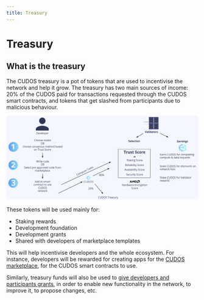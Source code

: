 ```yaml
---
title: Treasury
---
```


# Treasury

## What is the treasury

The CUDOS treasury is a pot of tokens that are used to incentivise the network and help it grow. The treasury has two main sources of income: 20% of the CUDOS paid for transactions requested through the CUDOS smart contracts, and tokens that get slashed from participants due to malicious behaviour. 

![Treasury overview diagram](./treasury-slide.png)

These tokens will be used mainly for:
- Staking rewards
- Development foundation
- Development grants
- Shared with developers of marketplace templates

This will help incentivise developers and the whole ecosystem. For instance, developers will be rewarded for creating apps for the [CUDOS marketplace](/marketplace), for the CUDOS smart contracts to use.

Similarly, treasury funds will also be used to [give developers and participants grants](/foundation-and-grants), in order to enable new functionality in the network, to improve it, to propose changes, etc.